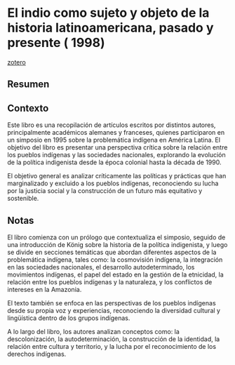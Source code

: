 # El indio como sujeto y objeto de la historia latinoamericana, pasado y presente ( 1998)

[zotero](zotero://select/items/@konig&al1998)

## Resumen

## Contexto

Este libro es una recopilación de artículos escritos por distintos autores, principalmente académicos alemanes y franceses, quienes participaron en un simposio en 1995 sobre la problemática indígena en América Latina. El objetivo del libro es presentar una perspectiva crítica sobre la relación entre los pueblos indígenas y las sociedades nacionales, explorando la evolución de la política indigenista desde la época colonial hasta la década de 1990.

El objetivo general es analizar críticamente las políticas y prácticas que han marginalizado y excluido a los pueblos indígenas, reconociendo su lucha por la justicia social y la construcción de un futuro más equitativo y sostenible.

## Notas

<!--El libro se estructura en-->

<!--Estructura conceptual:-->

El libro comienza con un prólogo que contextualiza el simposio, seguido de una introducción de König sobre la historia de la política indigenista, y luego se divide en secciones temáticas que abordan diferentes aspectos de la problemática indígena, tales como: la cosmovisión indígena, la integración en las sociedades nacionales, el desarrollo autodeterminado, los movimientos indígenas, el papel del estado en la gestión de la etnicidad, la relación entre los pueblos indígenas y la naturaleza, y los conflictos de intereses en la Amazonia.

El texto también se enfoca en las perspectivas de los pueblos indígenas desde su propia voz y experiencias, reconociendo la diversidad cultural y lingüística dentro de los grupos indígenas.

A lo largo del libro, los autores analizan conceptos como: la descolonización, la autodeterminación, la construcción de la identidad, la relación entre cultura y territorio, y la lucha por el reconocimiento de los derechos indígenas.

<!--Argumentos generales:-->

